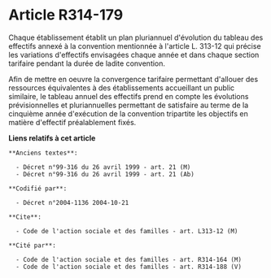 # Article R314-179

Chaque établissement établit un plan pluriannuel d'évolution du tableau des effectifs annexé à la convention mentionnée à
l'article L. 313-12 qui précise les variations d'effectifs envisagées chaque année et dans chaque section tarifaire pendant
la durée de ladite convention.

Afin de mettre en oeuvre la convergence tarifaire permettant d'allouer des ressources équivalentes à des établissements
accueillant un public similaire, le tableau annuel des effectifs prend en compte les évolutions prévisionnelles et
pluriannuelles permettant de satisfaire au terme de la cinquième année d'exécution de la convention tripartite les objectifs
en matière d'effectif préalablement fixés.

**Liens relatifs à cet article**

	**Anciens textes**:

	  - Décret n°99-316 du 26 avril 1999 - art. 21 (M)
	  - Décret n°99-316 du 26 avril 1999 - art. 21 (Ab)

	**Codifié par**:

	  - Décret n°2004-1136 2004-10-21

	**Cite**:

	  - Code de l'action sociale et des familles - art. L313-12 (M)

	**Cité par**:

	  - Code de l'action sociale et des familles - art. R314-164 (M)
	  - Code de l'action sociale et des familles - art. R314-188 (V)

